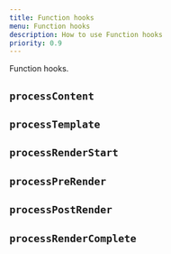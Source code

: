 ```yaml
---
title: Function hooks
menu: Function hooks
description: How to use Function hooks
priority: 0.9
---
```


Function hooks.

## `processContent`


## `processTemplate`


## `processRenderStart`


## `processPreRender`


## `processPostRender`


## `processRenderComplete`

